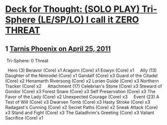 # [Deck for Thought: (SOLO PLAY) Tri-Sphere (LE/SP/LO) I call it ZERO THREAT](https://community.fantasyflightgames.com/topic/45730-deck-for-thought-solo-play-tri-sphere-lesplo-i-call-it-zero-threat/)

## 1 [Tarnis Phoenix on April 25, 2011](https://community.fantasyflightgames.com/topic/45730-deck-for-thought-solo-play-tri-sphere-lesplo-i-call-it-zero-threat/?do=findComment&comment=458590)

 Tri-Sphere: 0 Threat

 
Hero (3)
Beravor (Core) x1
Aragorn (Core) x1
Eowyn (Core) x1
 
 
Ally (13)
Daughter of the Nimrodel (Core) x1
Gandalf (Core) x3
Guard of the Citadel (Core) x2
Henamarth Riversong (Core) x2
Lorien Guide (Core) x3
Northern Tracker (Core) x2
 
 
Attachment (17)
Celebrian's Stone (Core) x3
Steward of Gondor (Core) x3
Forest Snare (Core) x3
Self Preservation (Core) x3
The Favor of the Lady (Core) x2
Unexpected Courage (Core) x3
 
 
Event (23)
A Test of Will (Core) x3
Dwarven Tomb (Core) x3
Hasty Stroke (Core) x3
Radagast's Cunning (Core) x2
Secret Paths (Core) x2
Sneak Attack (Core) x3
Stand and Fight (Core) x3
The Galadhrim's Greeting (Core) x3
Valiant Sacrifice (Core) x1
 
 


